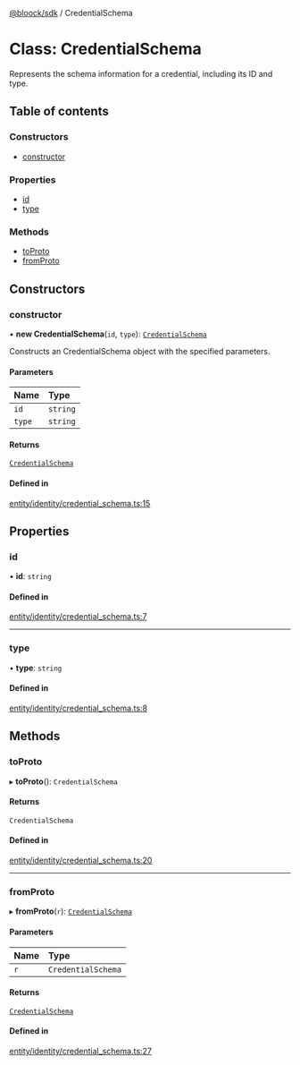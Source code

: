 [@bloock/sdk](../index.md) / CredentialSchema

# Class: CredentialSchema

Represents the schema information for a credential, including its ID and type.

## Table of contents

### Constructors

- [constructor](CredentialSchema.md#constructor)

### Properties

- [id](CredentialSchema.md#id)
- [type](CredentialSchema.md#type)

### Methods

- [toProto](CredentialSchema.md#toproto)
- [fromProto](CredentialSchema.md#fromproto)

## Constructors

### constructor

• **new CredentialSchema**(`id`, `type`): [`CredentialSchema`](CredentialSchema.md)

Constructs an CredentialSchema object with the specified parameters.

#### Parameters

| Name | Type |
| :------ | :------ |
| `id` | `string` |
| `type` | `string` |

#### Returns

[`CredentialSchema`](CredentialSchema.md)

#### Defined in

[entity/identity/credential_schema.ts:15](https://github.com/bloock/bloock-sdk/blob/cf2e115/languages/js/src/entity/identity/credential_schema.ts#L15)

## Properties

### id

• **id**: `string`

#### Defined in

[entity/identity/credential_schema.ts:7](https://github.com/bloock/bloock-sdk/blob/cf2e115/languages/js/src/entity/identity/credential_schema.ts#L7)

___

### type

• **type**: `string`

#### Defined in

[entity/identity/credential_schema.ts:8](https://github.com/bloock/bloock-sdk/blob/cf2e115/languages/js/src/entity/identity/credential_schema.ts#L8)

## Methods

### toProto

▸ **toProto**(): `CredentialSchema`

#### Returns

`CredentialSchema`

#### Defined in

[entity/identity/credential_schema.ts:20](https://github.com/bloock/bloock-sdk/blob/cf2e115/languages/js/src/entity/identity/credential_schema.ts#L20)

___

### fromProto

▸ **fromProto**(`r`): [`CredentialSchema`](CredentialSchema.md)

#### Parameters

| Name | Type |
| :------ | :------ |
| `r` | `CredentialSchema` |

#### Returns

[`CredentialSchema`](CredentialSchema.md)

#### Defined in

[entity/identity/credential_schema.ts:27](https://github.com/bloock/bloock-sdk/blob/cf2e115/languages/js/src/entity/identity/credential_schema.ts#L27)
